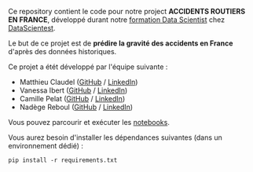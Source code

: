 Ce repository contient le code pour notre project **ACCIDENTS ROUTIERS EN FRANCE**, développé durant notre [formation Data Scientist](https://datascientest.com/en/data-scientist-course) chez [DataScientest](https://datascientest.com/).

Le but de ce projet est de  **prédire la gravité des accidents en France** d'après des données historiques.

Ce projet a étét développé par l'équipe suivante : 

- Matthieu Claudel ([GitHub](https://github.com/) / [LinkedIn](http://www.linkedin.com/in/matthieu-claudel-8a927857))
- Vanessa Ibert ([GitHub](https://github.com/Vanessa-DS) / [LinkedIn](http://www.linkedin.com/in/vanessa-ibert))
- Camille Pelat ([GitHub](https://github.com/) / [LinkedIn](http://www.linkedin.com/in/camille-pelat-08a7b68a))
- Nadège Reboul ([GitHub](https://github.com/) / [LinkedIn](http://www.linkedin.com/in/nadege-reboul))

Vous pouvez parcourir et exécuter les [notebooks](./notebooks). 

Vous aurez besoin d'installer les dépendances suivantes (dans un environnement dédié) :

```
pip install -r requirements.txt
```

